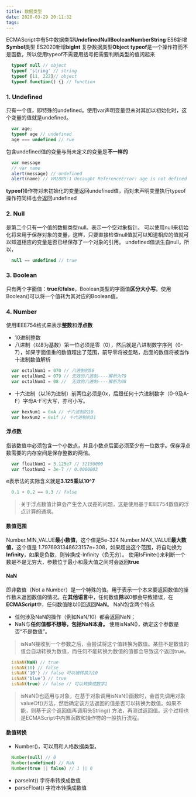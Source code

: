 ```yaml
---
title: 数据类型
date: 2020-03-29 20:11:32
tags:
---
```

ECMAScript中有5中数据类型**Undefined****Null****Boolean****Number****String**
ES6新增**Symbol**类型 ES2020新增**bigInt**
复杂数据类型**Object**
**typeof**是一个操作符而不是函数，所以使用typeof不需要用括号把需要判断类型的值阔起来
```javascript
  typeof null // object
  typeof 'string' // string
  typeof [11, 222]// object
  typeof function() {} // function
```
### 1. Undefined
只有一个值，即特殊的undefined。使用var声明变量但未对其加以初始化时，这个变量的值就是undefined。
```javascript
  var age;
  typeof age // undefined
  age === undefined // rue
```
包含undefined值的变量与尚未定义的变量是**不一样的**
```javascript
  var message
  // var name
  alert(message) // undefined
  alert(name) // VM1889:1 Uncaught ReferenceError: age is not defined
```
**typeof**操作符对未初始化的变量返回undefined值，而对未声明变量执行typeof操作符同样也会返回undefined

### 2. Null
是第二个只有一个值的数据类型null。表示一个空对象指针。
可以使用null来初始化将来用于保存对象的变量，这样，只要直接检查null值就可以知道相应的值就可以知道相应的变量是否已经保存了一个对象的引用。
undefined值派生自null，所以，
```javascript
  null == undefined // true
```
### 3. Boolean
只有两个字面值：**true**和**false**，Boolean类型的字面值**区分大小写**。使用Boolean()可以将一个值转为其对应的Boolean值。
### 4. Number
使用IEEE754格式来表示**整数**和**浮点数**
- 10进制整数
- 八进制（以8为基数）第一位必须是零（0），然后就是八进制数字序列（0-7），如果字面值重的数值超出了范围，前导零将被忽略，后面的数值将被当作十进制数值解析
```javascript
  var octalNum1 = 070 // 八进制的56
  var octalNum2 = 079 // 无效的八进制----解析为79
  var octalNum3 = 08 //  无效的八进制----解析为08
```
- 十六进制（以16为进制）前两位必须是0x，后跟任何十六进制数字（0-9及A-F）字母A-F可大写，亦可小写。
```javascript
  var hexNum1 = 0xA // 十六进制的10
  var hexNum2 = 0x1f // 十六进制的31
```
#### 浮点数
指该数值中必须包含一个小数点，并且小数点后面必须至少有一位数字。保存浮点数需要的内存空间是保存整数的两倍。
```javascript
  var floatNum1 = 3.125e7 // 32150000
  var floatNum2 = 3e-7 // 0.0000003
```
e表示法的实际含义就是**3.125乘以10^7**
```javascript
  0.1 + 0.2 == 0.3 // false
```
> 关于浮点数值计算会产生舍入误差的问题，这是使用基于IEEE754数值的浮点计算的通病。
#### 数值范围
Number.MIN_VALUE**最小数值**，这个值是5e-324
Number.MAX_VALUE**最大数值**，这个值是 1.7976931348623157e+308，如果超出这个范围，将自动换为**Infinity**，如果是负数，则转换成-Infinity（负无穷）。
使用IsFinite()来判断一个数是不是无穷大，参数位于最小和最大值之间时会返回**true**
#### NaN
即非数值（Not a Number）是一个特殊的值。用于表示一个本来要返回数值的操作数未返回数值的情况。在**其他语言**中，任何数值**除以**0都会导致错误，在**ECMAScript**中，任何数值除以0回返回**NaN**。
NaN包含两个特点
- 任何涉及NaN的操作（例如NaN/10）都会返回NaN；
- NaN与**任何值都不想等，包括NaN本身。**
使用isNaN()，确定这个参数是否“不是数值”。
> isNaN接收到一个参数之后，会尝试将这个值转换为数值。某些不是数值的值会自动转换为数值，而任何不能转换为数值的值都会导致这个返回true。
```javascript
  isNaN(NaN) // true
  isNaN(10) // false
  isNaN('10') // false 可以被转换为10
  isNaN('blue') // true
  isNaN(true) // false // 可以转换成数字1
```
> isNaN()也适用与对象，在基于对象调用isNaN()函数时，会首先调用对象valueOf()方法，然后确定该方法返回的值是否可以转换为数值。如果不能，则基于这个返回值再调用头String() 方法，再测试返回值。这个过程也是ECMAScript中内置函数和操作符的一般执行流程。
#### 数值转换
- Number()，可以用和人格数据类型。
```javascript
  Number(null) // 0
  Number(undefined) // NaN
  Number(true || false) // 1 || 0
```
- parseInt() 字符串转换成数值
- parseFloat() 字符串转换成数值